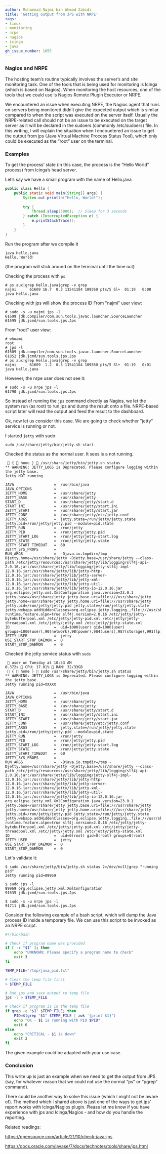 ```yaml
---
author: Muhammad Najmi bin Ahmad Zabidi 
title: 'Getting output from JPS with NRPE'
tags: 
- linux
- monitoring
- nrpe
- nagios
- icinga
- java 
gh_issue_number: 1655
---
```


### Nagios and NRPE
The hosting team’s routine typically involves the server’s and site monitoring task. One of the tools that is being used for monitoring is Icinga (which is based on Nagios). When monitoring the host resources, one of the tools that we could use is Nagios Remote Plugin Executor or NRPE. 

We encountered an issue when executing NRPE, the Nagios agent that runs on servers being monitored didn’t give the expected output which is similar compared to when the script was executed on the server itself. Usually the NRPE-related call should not be an issue to be executed on the target server as it will be declared in the sudoers (commonly /etc/sudoers) file. In this writing, I will explain the situation when I encountered an issue to get the output from jps (Java Virtual Machine Process Status Tool), which only could be executed as the “root” user on the terminal. 

### Examples
To get the process’ state (in this case, the process is the “Hello World” process) from Icinga’s head server. 

Let’s say we have a small program with the name of Hello.java

```java
public class Hello {
    public static void main(String[] args) {
        System.out.println("Hello, World!");
        
        try {
            Thread.sleep(3000);  // Sleep for 3 seconds
        } catch (InterruptedException e) {
            e.printStackTrace();
        }
    }
}
```


Run the program after we compile it
```plain
java Hello.java 
Hello, World!
``` 
(the program will stick around on the terminal until the time out)

Checking the process with `ps`
```plain
# ps aux|grep Hello.java|grep -v grep
najmi      61609 16.7  0.3 11541184 109360 pts/5 Sl+  01:19   0:00 java Hello.java
```
Checking with jps will show the process ID
From "najmi" user view:
```plain
# sudo -s -u najmi jps -l
61609 jdk.compiler/com.sun.tools.javac.launcher.SourceLauncher
61695 jdk.jcmd/sun.tools.jps.Jps

```
From "root" user view:
```plain
# whoami
root
# jps -l
61609 jdk.compiler/com.sun.tools.javac.launcher.SourceLauncher
61852 jdk.jcmd/sun.tools.jps.Jps
# ps aux|grep Hello.java|grep -v grep
najmi      61609  1.2  0.3 11541184 109360 pts/5 Sl+  01:19   0:01 java Hello.java
```

However, the nrpe user does not see it:
```plain
# sudo -s -u nrpe jps -l
61790 jdk.jcmd/sun.tools.jps.Jps
```

So instead of running the `jps` command directly as Nagios, we let the system run (as root) to run jps and dump the result onto a file. NRPE-based script later will read the output and feed the result to the dashboard.

Ok, now let us consider this case. We are going to check whether "jetty" service is running or not.

I started `jetty` with sudo

```plain
sudo /usr/share/jetty/bin/jetty.sh start
```

Checked the status as the normal user. It sees is a not running.

```plain
  {  home }  /usr/share/jetty/bin/jetty.sh status
** WARNING: JETTY_LOGS is Deprecated. Please configure logging within the jetty base.
Jetty NOT running

JAVA                  =  /usr/bin/java
JAVA_OPTIONS          =  
JETTY_HOME            =  /usr/share/jetty
JETTY_BASE            =  /usr/share/jetty
START_D               =  /usr/share/jetty/start.d
START_INI             =  /usr/share/jetty/start.ini
JETTY_START           =  /usr/share/jetty/start.jar
JETTY_CONF            =  /usr/share/jetty/etc/jetty.conf
JETTY_ARGS            =  jetty.state=/run/jetty/jetty.state jetty.pid=/run/jetty/jetty.pid --module=pid,state
JETTY_RUN             =  /run/jetty
JETTY_PID             =  /run/jetty/jetty.pid
JETTY_START_LOG       =  /run/jetty/jetty-start.log
JETTY_STATE           =  /run/jetty/jetty.state
JETTY_START_TIMEOUT   =  60
JETTY_SYS_PROPS       =  
RUN_ARGS              =  -Djava.io.tmpdir=/tmp -Djetty.home=/usr/share/jetty -Djetty.base=/usr/share/jetty --class-path /etc/jetty/resources:/usr/share/jetty/lib/logging/slf4j-api-2.0.16.jar:/usr/share/jetty/lib/logging/jetty-slf4j-impl-12.0.16.jar:/usr/share/jetty/lib/jetty-http-12.0.16.jar:/usr/share/jetty/lib/jetty-server-12.0.16.jar:/usr/share/jetty/lib/jetty-xml-12.0.16.jar:/usr/share/jetty/lib/jetty-util-12.0.16.jar:/usr/share/jetty/lib/jetty-io-12.0.16.jar org.eclipse.jetty.xml.XmlConfiguration java.version=23.0.1 jetty.base=/usr/share/jetty jetty.base.uri=file:///usr/share/jetty jetty.home=/usr/share/jetty jetty.home.uri=file:///usr/share/jetty jetty.pid=/run/jetty/jetty.pid jetty.state=/run/jetty/jetty.state jetty.webapp.addHiddenClasses=org.eclipse.jetty.logging.,file:///usr/share/jetty/lib/logging/,org.slf4j. runtime.feature.alpn=true slf4j.version=2.0.16 /etc/jetty/jetty-bytebufferpool.xml /etc/jetty/jetty-pid.xml /etc/jetty/jetty-threadpool.xml /etc/jetty/jetty.xml /etc/jetty/jetty-state.xml
ID                    =  uid=1000(user) gid=1000(user) groups=1000(user),90(network),98(power),984(users),987(storage),991(lp),994(input),996(audio),998(wheel)
JETTY_USER            =  jetty
USE_START_STOP_DAEMON =  0
START_STOP_DAEMON     =  0
```

Checked the jetty service status with `sudo`
```
  user on Tuesday at 10:53 AM                                                                                            0.372s  CPU: 17.01%  RAM: 32/33GB 
  {  home }  sudo /usr/share/jetty/bin/jetty.sh status
** WARNING: JETTY_LOGS is Deprecated. Please configure logging within the jetty base.
Jetty running pid=XXXXX

JAVA                  =  /usr/bin/java
JAVA_OPTIONS          =  
JETTY_HOME            =  /usr/share/jetty
JETTY_BASE            =  /usr/share/jetty
START_D               =  /usr/share/jetty/start.d
START_INI             =  /usr/share/jetty/start.ini
JETTY_START           =  /usr/share/jetty/start.jar
JETTY_CONF            =  /usr/share/jetty/etc/jetty.conf
JETTY_ARGS            =  jetty.state=/run/jetty/jetty.state jetty.pid=/run/jetty/jetty.pid --module=pid,state
JETTY_RUN             =  /run/jetty
JETTY_PID             =  /run/jetty/jetty.pid
JETTY_START_LOG       =  /run/jetty/jetty-start.log
JETTY_STATE           =  /run/jetty/jetty.state
JETTY_START_TIMEOUT   =  60
JETTY_SYS_PROPS       =  
RUN_ARGS              =  -Djava.io.tmpdir=/tmp -Djetty.home=/usr/share/jetty -Djetty.base=/usr/share/jetty --class-path /etc/jetty/resources:/usr/share/jetty/lib/logging/slf4j-api-2.0.16.jar:/usr/share/jetty/lib/logging/jetty-slf4j-impl-12.0.16.jar:/usr/share/jetty/lib/jetty-http-12.0.16.jar:/usr/share/jetty/lib/jetty-server-12.0.16.jar:/usr/share/jetty/lib/jetty-xml-12.0.16.jar:/usr/share/jetty/lib/jetty-util-12.0.16.jar:/usr/share/jetty/lib/jetty-io-12.0.16.jar org.eclipse.jetty.xml.XmlConfiguration java.version=23.0.1 jetty.base=/usr/share/jetty jetty.base.uri=file:///usr/share/jetty jetty.home=/usr/share/jetty jetty.home.uri=file:///usr/share/jetty jetty.pid=/run/jetty/jetty.pid jetty.state=/run/jetty/jetty.state jetty.webapp.addHiddenClasses=org.eclipse.jetty.logging.,file:///usr/share/jetty/lib/logging/,org.slf4j. runtime.feature.alpn=true slf4j.version=2.0.16 /etc/jetty/jetty-bytebufferpool.xml /etc/jetty/jetty-pid.xml /etc/jetty/jetty-threadpool.xml /etc/jetty/jetty.xml /etc/jetty/jetty-state.xml
ID                    =  uid=0(root) gid=0(root) groups=0(root)
JETTY_USER            =  jetty
USE_START_STOP_DAEMON =  0
START_STOP_DAEMON     =  0
```

Let's validate it:

```plain
$ sudo /usr/share/jetty/bin/jetty.sh status 2>/dev/null|grep "running pid"
Jetty running pid=89969

$ sudo jps -l
89969 org.eclipse.jetty.xml.XmlConfiguration
91635 jdk.jcmd/sun.tools.jps.Jps

$ sudo -s -u nrpe jps -l
91711 jdk.jcmd/sun.tools.jps.Jps
```


Consider the following example of a bash script, which will dump the Java process ID inside a temporary file. We can use this script to be invoked as an NRPE script.
```bash
#!/bin/bash

# Check if program name was provided
if [ -z "$1" ]; then
    echo "UNKNOWN: Please specify a program name to check"
    exit 3
fi

TEMP_FILE="/tmp/java_pid.txt"

# Clear the temp file first
> $TEMP_FILE

# Run jps and save output to temp file
jps -l > $TEMP_FILE

# Check if program is in the temp file
if grep -q "$1" $TEMP_FILE; then
    PID=$(grep "$1" $TEMP_FILE | awk '{print $1}')
    echo "OK - $1 is running with PID $PID"
    exit 0
else
    echo "CRITICAL - $1 is down"
    exit 2
fi
```
The given example could be adapted with your use case.

### Conclusion

This write up is just an example when we need to get the output from JPS (say, for whatever reason that we could not use the normal “ps” or “pgrep” command).

There could be another way to solve this issue (which I might not be aware of). The method which I shared above is just one of the ways to get jps’ report works with Icinga/Nagios plugin. Please let me know if you have experience with jps and Icinga/Nagios - and how do you handle the reporting. 



Related readings:

https://opensource.com/article/21/10/check-java-jps

https://docs.oracle.com/javase/7/docs/technotes/tools/share/jps.html

